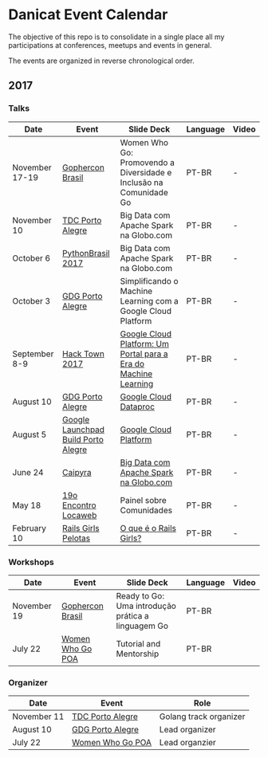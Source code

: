 # Danicat Event Calendar

The objective of this repo is to consolidate in a single place all my participations at conferences, meetups and events in general.

The events are organized in reverse chronological order.

## 2017

### Talks

| Date           | Event          | Slide Deck  | Language | Video |
|----------------|----------------|-------|----------|--------|
| November 17-19 | [Gophercon Brasil](https://2017.gopherconbr.org/) | Women Who Go: Promovendo a Diversidade e Inclusão na Comunidade Go | PT-BR | - |
| November 10 | [TDC Porto Alegre](http://www.thedevelopersconference.com.br/tdc/2017/index.html#portoalegre) | Big Data com Apache Spark na Globo.com | PT-BR | - |
| October 6 | [PythonBrasil 2017](http://2017.pythonbrasil.org.br/) | Big Data com Apache Spark na Globo.com | PT-BR | - |
| October 3 | [GDG Porto Alegre](https://www.meetup.com/preview/GDG-Porto-Alegre/events/243399100) | Simplificando o Machine Learning com a Google Cloud Platform | PT-BR | - |
| September 8-9 | [Hack Town 2017](http://hacktown.com.br/) | [Google Cloud Platform: Um Portal para a Era do Machine Learning](https://www.slideshare.net/DanielaPetruzalek/google-cloud-platform-um-portal-para-a-era-do-machine-learning) | PT-BR | - |
| August 10 | [GDG Porto Alegre](https://www.meetup.com/GDG-Porto-Alegre/events/241946465/) | [Google Cloud Dataproc](https://www.slideshare.net/DanielaPetruzalek/google-cloud-dataproc) | PT-BR| - |
| August 5 | [Google Launchpad Build Porto Alegre](https://events.withgoogle.com/google-launchpad-build-porto-alegre-05-de-agosto/) | [Google Cloud Platform](https://www.slideshare.net/DanielaPetruzalek/google-cloud-platform-78600049) | PT-BR | - |
| June 24 | [Caipyra](http://caipyra.python.org.br/) | [Big Data com Apache Spark na Globo.com](https://pt.slideshare.net/DanielaPetruzalek/big-data-com-apache-spark-na-globocom) | PT-BR | - |
| May 18 | [19o Encontro Locaweb](http://eventos.locaweb.com.br/eventos-anteriores/19o-encontro-locaweb-porto-alegre/) | Painel sobre Comunidades | PT-BR | - |
| February 10 | [Rails Girls Pelotas](http://railsgirls.com/pelotas.html) | [O que é o Rails Girls?](https://www.slideshare.net/DanielaPetruzalek/rails-girls-pelotas-2017) | PT-BR | - |

### Workshops

| Date          | Event            | Slide Deck       | Language  | Video |
|---------------|------------------|------------------|----------|--------|
| November 19   | [Gophercon Brasil](https://2017.gopherconbr.org/) | Ready to Go: Uma introdução prática a linguagem Go | PT-BR    |        |
| July 22       | [Women Who Go POA](https://www.meetup.com/Women-Who-Go-Porto-Alegre/events/240611900) | Tutorial and Mentorship | PT-BR | |

### Organizer

| Date        | Event            | Role  |
|-------------|------------------|-------|
| November 11 | [TDC Porto Alegre](http://www.thedevelopersconference.com.br/tdc/2017/index.html#portoalegre) | Golang track organizer |
| August 10   | [GDG Porto Alegre](https://www.meetup.com/GDG-Porto-Alegre/events/241946465/) | Lead organizer |
| July 22     | [Women Who Go POA](https://www.meetup.com/Women-Who-Go-Porto-Alegre/events/240611900) | Lead organzier |
